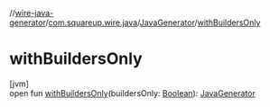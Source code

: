 //[wire-java-generator](../../../index.md)/[com.squareup.wire.java](../index.md)/[JavaGenerator](index.md)/[withBuildersOnly](with-builders-only.md)

# withBuildersOnly

[jvm]\
open fun [withBuildersOnly](with-builders-only.md)(buildersOnly: [Boolean](https://kotlinlang.org/api/latest/jvm/stdlib/kotlin/-boolean/index.html)): [JavaGenerator](index.md)
